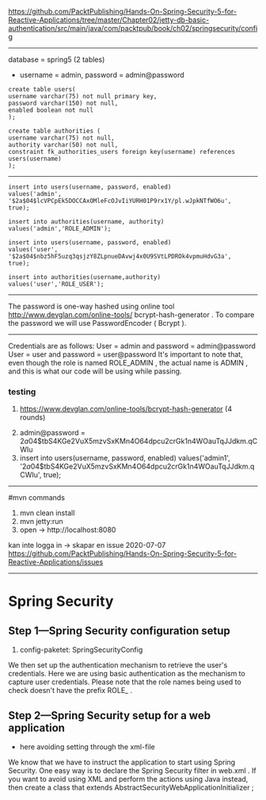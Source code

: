 https://github.com/PacktPublishing/Hands-On-Spring-Security-5-for-Reactive-Applications/tree/master/Chapter02/jetty-db-basic-authentication/src/main/java/com/packtpub/book/ch02/springsecurity/config


***
database = spring5 (2 tables)
- username = admin, password = admin@password


```
create table users(
username varchar(75) not null primary key,
password varchar(150) not null,
enabled boolean not null
);
```


```
create table authorities (
username varchar(75) not null,
authority varchar(50) not null,
constraint fk_authorities_users foreign key(username) references users(username)
);
```

***
```
insert into users(username, password, enabled)
values('admin', '$2a$04$lcVPCpEk5DOCCAxOMleFcOJvIiYURH01P9rx1Y/pl.wJpkNTfWO6u',
true);
```

```
insert into authorities(username, authority)
values('admin','ROLE_ADMIN');
```

```
insert into users(username, password, enabled)
values('user', '$2a$04$nbz5hF5uzq3qsjzY8ZLpnueDAvwj4x0U9SVtLPDROk4vpmuHdvG3a',
true);
```

```
insert into authorities(username,authority)
values('user','ROLE_USER');
```

***

The password is one-way hashed using online tool http://www.devglan.com/online-tools/
bcrypt-hash-generator . To compare the password we will use PasswordEncoder ( Bcrypt ).

***
Credentials are as follows:
User = admin and password = admin@password
User = user and password = user@password
It's important to note that, even though the role is named ROLE_ADMIN , the actual name is ADMIN ,
and this is what our code will be using while passing.

### testing
1. https://www.devglan.com/online-tools/bcrypt-hash-generator (4 rounds) <p> 
2. admin@password = $2a$04$tbS4KGe2VuX5mzvSxKMn4O64dpcu2crGk1n4WOauTqJJdkm.qCWIu
3. insert into users(username, password, enabled) values('admin1', '$2a$04$tbS4KGe2VuX5mzvSxKMn4O64dpcu2crGk1n4WOauTqJJdkm.qCWIu', true);

***
#mvn commands

1. mvn clean install
2. mvn jetty:run 
3. open -> http://localhost:8080 

kan inte logga in -> skapar en issue 2020-07-07
https://github.com/PacktPublishing/Hands-On-Spring-Security-5-for-Reactive-Applications/issues 


***

# Spring Security

## Step 1—Spring Security configuration setup 

1. config-paketet: SpringSecurityConfig 

We then set up the authentication mechanism to retrieve the user's credentials.
Here we are using basic authentication as the mechanism to capture user
credentials. Please note that the role names being used to check doesn't have the
prefix ROLE_ .

## Step 2—Spring Security setup for a web application

- here avoiding setting through the xml-file

We know that we have to instruct the application to start using Spring Security.
One easy way is to declare the Spring Security filter in web.xml . If you want to
avoid using XML and perform the actions using Java instead, then create a class
that extends AbstractSecurityWebApplicationInitializer ; 
